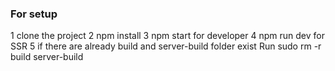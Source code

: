 ### For setup 
1 clone the project
2 npm install
3 npm start for developer
4 npm run dev for SSR 
5 if there are already build and server-build folder exist
Run sudo rm -r build server-build